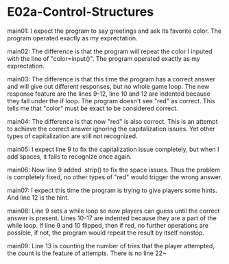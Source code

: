 
# E02a-Control-Structures
main01: I expect the program to say greetings and ask its favorite color. The program operated exactly as my exprectation.

main02: The difference is that the program will repeat the color I inputed with the line of "color=input()". The program operated exactly as my exprectation.

main03: The difference is that this time the program has a correct answer and will give out different responses, but no whole game loop. The new response feature are the lines 9-12, line 10 and 12 are indented because they fall under the if loop. The program doesn't see "red" as correct. This tells me that "color" must be exact to be considered correct.

main04: The difference is that now "red" is also correct. This is an attempt to achieve the correct answer ignoring the capitalization issues. Yet other types of capitalization are still not recognized.

main05: I expect line 9 to fix the capitalization issue completely, but when I add spaces, it fails to recognize once again.

main06: Now line 9 added .strip() to fix the space issues. Thus the problem is completely fixed, no other types of "red" would trigger the wrong answer.

main07: I expect this time the program is trying to give players some hints. And line 12 is the hint.

main08: Line 9 sets a while loop so now players can guess until the correct answer is present. Lines 10-17 are indented because they are a part of the while loop. If line 9 and 10 flipped, then if red, no further operations are possible, if not, the program would repeat the result by itself nonstop.

main09: Line 13 is counting the number of tries that the player attempted, the count is the feature of attempts. There is no line 22~
